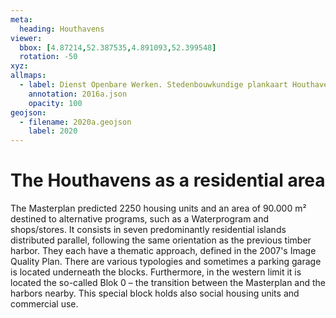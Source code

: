 ```yaml
---
meta:
  heading: Houthavens
viewer:
  bbox: [4.87214,52.387535,4.891093,52.399548]
  rotation: -50
xyz:
allmaps:
  - label: Dienst Openbare Werken. Stedenbouwkundige plankaart Houthaven in 2016. Scale 1:1000. Gemeente Amsterdam.
    annotation: 2016a.json
    opacity: 100
geojson:
  - filename: 2020a.geojson
    label: 2020
---
```

# The Houthavens as a residential area
The Masterplan predicted 2250 housing units and an area of 90.000 m² destined to alternative programs, such as a Waterprogram and shops/stores. It consists in seven predominantly residential islands distributed parallel, following the same orientation as the previous timber harbor. They each have a thematic approach, defined in the 2007's Image Quality Plan. There are various typologies and sometimes a parking garage is located underneath the blocks. Furthermore, in the western limit it is located the so-called Blok 0 – the transition between the Masterplan and the harbors nearby. This special block holds also social housing units and commercial use. 

